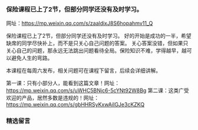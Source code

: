 ### 保险课程已上了2节，但部分同学还没有及时学习。

网址：<https://mp.weixin.qq.com/s/zaaldixJ8S6hopahmv11_Q>

保险课程已上了2节，但部分同学还没有及时学习。
好的开始是成功的一半，希望缺席的同学尽快补上，而不是只关心自己问题的答案。
关心答案没错，但如果只关心自己的问题，那永远无法跳出问题看待全局。保险知识不难，学得越早，越可以避免人生的弯路。

本课程在每周六发布，相关问题可在课程下留言，后续会详细讲解。

第一课：只有小部分人，能看到这篇文章！网址：<https://mp.weixin.qq.com/s/uWHC5BNjc6-5cYNt92W8Bg>
第二课：这类广受欢迎的产品，居然多数是违规的！网址：<https://mp.weixin.qq.com/s/gbHHRSyKxwAiIGJe3cKZKQ>

### 精选留言

